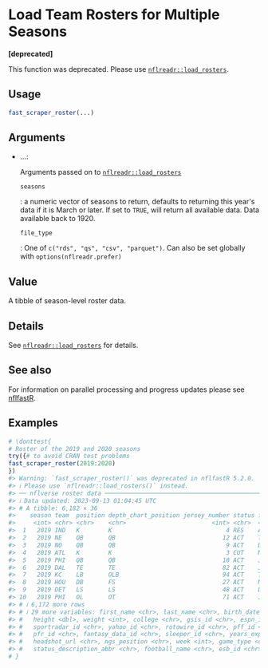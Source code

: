# Load Team Rosters for Multiple Seasons

**\[deprecated\]**

This function was deprecated. Please use
[`nflreadr::load_rosters`](https://nflreadr.nflverse.com/reference/load_rosters.html).

## Usage

``` r
fast_scraper_roster(...)
```

## Arguments

- ...:

  Arguments passed on to
  [`nflreadr::load_rosters`](https://nflreadr.nflverse.com/reference/load_rosters.html)

  `seasons`

  :   a numeric vector of seasons to return, defaults to returning this
      year's data if it is March or later. If set to `TRUE`, will return
      all available data. Data available back to 1920.

  `file_type`

  :   One of `c("rds", "qs", "csv", "parquet")`. Can also be set
      globally with `options(nflreadr.prefer)`

## Value

A tibble of season-level roster data.

## Details

See
[`nflreadr::load_rosters`](https://nflreadr.nflverse.com/reference/load_rosters.html)
for details.

## See also

For information on parallel processing and progress updates please see
[nflfastR](https://nflfastr.com/reference/nflfastR-package.md).

## Examples

``` r
# \donttest{
# Roster of the 2019 and 2020 seasons
try({# to avoid CRAN test problems
fast_scraper_roster(2019:2020)
})
#> Warning: `fast_scraper_roster()` was deprecated in nflfastR 5.2.0.
#> ℹ Please use `nflreadr::load_rosters()` instead.
#> ── nflverse roster data ────────────────────────────────────────────────────────
#> ℹ Data updated: 2023-09-13 01:04:45 UTC
#> # A tibble: 6,182 × 36
#>    season team  position depth_chart_position jersey_number status full_name    
#>     <int> <chr> <chr>    <chr>                        <int> <chr>  <chr>        
#>  1   2019 IND   K        K                                4 RES    Adam Vinatie…
#>  2   2019 NE    QB       QB                              12 ACT    Tom Brady    
#>  3   2019 NO    QB       QB                               9 ACT    Drew Brees   
#>  4   2019 ATL   K        K                                3 CUT    Matt Bryant  
#>  5   2019 PHI   QB       QB                              18 ACT    Josh McCown  
#>  6   2019 DAL   TE       TE                              82 ACT    Jason Witten 
#>  7   2019 KC    LB       OLB                             94 ACT    Terrell Suggs
#>  8   2019 HOU   DB       FS                              27 ACT    Mike Adams   
#>  9   2019 DET   LS       LS                              48 ACT    Don Muhlbach 
#> 10   2019 PHI   OL       OT                              71 ACT    Jason Peters 
#> # ℹ 6,172 more rows
#> # ℹ 29 more variables: first_name <chr>, last_name <chr>, birth_date <date>,
#> #   height <dbl>, weight <int>, college <chr>, gsis_id <chr>, espn_id <chr>,
#> #   sportradar_id <chr>, yahoo_id <chr>, rotowire_id <chr>, pff_id <chr>,
#> #   pfr_id <chr>, fantasy_data_id <chr>, sleeper_id <chr>, years_exp <int>,
#> #   headshot_url <chr>, ngs_position <chr>, week <int>, game_type <chr>,
#> #   status_description_abbr <chr>, football_name <chr>, esb_id <chr>, …
# }
```
